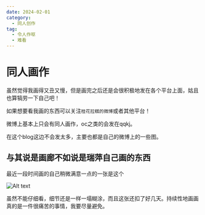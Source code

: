 ```yaml
---
date: 2024-02-01
category:
  - 同人创作
tag:
  - 令人作呕
  - 难看
---
```


# 同人画作

虽然觉得我画得又丑又慢，但是画完之后还是会很积极地发在各个平台上面，姑且也算犒劳一下自己吧！

如果想要看我画的东西可以关注`桂花拉糕的微博`或者其他平台！

微博上基本上只会有同人画作，oc之类的会发在qqkj。

<SiteInfo name="我的微博" url="https://weibo.com/u/5933479313" preview="https://wx4.sinaimg.cn/mw2000/006tyh1fgy1hebtd9858bj30e70e7t8x.jpg" />
<SiteInfo name="我的黑x" url="https://twitter.com/HoyleLorel96127" preview="https://pbs.twimg.com/profile_banners/1704576222292856832/1705406600/1500x500" />

在这个blog这边不会发太多，主要也都是自己的微博上的一些图。

## 与其说是画廊不如说是瑞萍自己画的东西

最近一段时间画的自己稍微满意一点的一张是这个

![Alt text](/Users/xuzi/Desktop/myblog/my-docs/src/.vuepress/public/assets/images/龙百重绘.png "虽然其实是翻画了22年的一张图")

虽然不能仔细看，细节还是一样一塌糊涂，而且这张还扣了好几天。持续性地画画真的是一件很痛苦的事情，我要尽量避免。